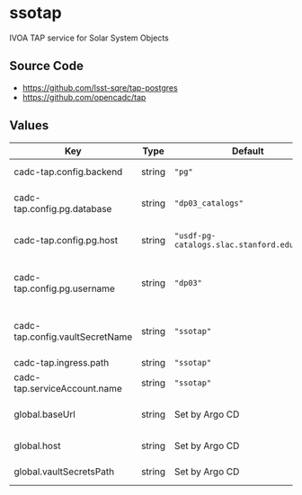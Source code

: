 # ssotap

IVOA TAP service for Solar System Objects

## Source Code

* <https://github.com/lsst-sqre/tap-postgres>
* <https://github.com/opencadc/tap>

## Values

| Key | Type | Default | Description |
|-----|------|---------|-------------|
| cadc-tap.config.backend | string | `"pg"` | What type of backend? |
| cadc-tap.config.pg.database | string | `"dp03_catalogs"` | Postgres database to connect to |
| cadc-tap.config.pg.host | string | `"usdf-pg-catalogs.slac.stanford.edu:5432"` | Postgres hostname:port to connect to |
| cadc-tap.config.pg.username | string | `"dp03"` | Postgres username to use to connect |
| cadc-tap.config.vaultSecretName | string | `"ssotap"` | Vault secret name: the final key in the vault path |
| cadc-tap.ingress.path | string | `"ssotap"` |  |
| cadc-tap.serviceAccount.name | string | `"ssotap"` |  |
| global.baseUrl | string | Set by Argo CD | Base URL for the environment |
| global.host | string | Set by Argo CD | Host name for ingress |
| global.vaultSecretsPath | string | Set by Argo CD | Base path for Vault secrets |

